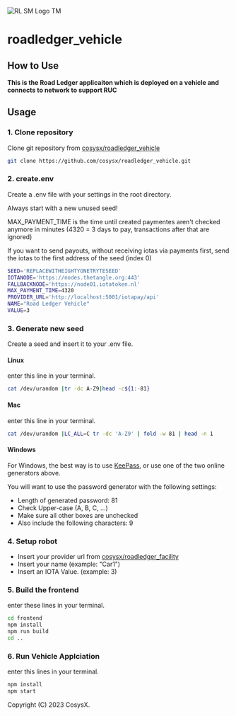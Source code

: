 ![RL SM Logo TM](https://user-images.githubusercontent.com/18197505/212444686-47e8ea77-0bc5-4a79-9340-ab14540d5481.png)

# roadledger_vehicle

## How to Use

**This is the Road Ledger applicaiton which is deployed on a vehicle and connects to network to support RUC**

## Usage

### 1. Clone repository

Clone git repository from [cosysx/roadledger_vehicle](https://github.com/cosysx/roadledger_vehicle)
```bash
git clone https://github.com/cosysx/roadledger_vehicle.git
```

### 2. create.env

Create a .env file with your settings in the root directory.

Always start with a new unused seed!

MAX_PAYMENT_TIME is the time until created paymentes aren't checked anymore in minutes (4320 = 3 days to pay, transactions after that are ignored)

If you want to send payouts, without receiving iotas via payments first, send the iotas to the first address of the seed (index 0)

```bash
SEED='REPLACEWITHEIGHTYONETRYTESEED'
IOTANODE='https://nodes.thetangle.org:443'
FALLBACKNODE='https://node01.iotatoken.nl'
MAX_PAYMENT_TIME=4320
PROVIDER_URL='http://localhost:5001/iotapay/api'
NAME="Road Ledger Vehicle"
VALUE=3
```

### 3. Generate new seed

Create a seed and insert it to your .env file.

#### Linux
 enter this line in your terminal.
```bash
cat /dev/urandom |tr -dc A-Z9|head -c${1:-81}
```

#### Mac
 enter this line in your terminal.
```bash
cat /dev/urandom |LC_ALL=C tr -dc 'A-Z9' | fold -w 81 | head -n 1
```

#### Windows
For Windows, the best way is to use [KeePass](https://keepass.info/), or use one of the two online generators above.

You will want to use the password generator with the following settings:

- Length of generated password: 81
- Check Upper-case (A, B, C, ...)
- Make sure all other boxes are unchecked
- Also include the following characters: 9

### 4. Setup robot

- Insert your provider url from [cosysx/roadledger_facility](https://github.com/cosysx/roadledger_facility)
- Insert your name (example: "Car1")
- Insert an IOTA Value. (example: 3) 

### 5. Build the frontend

enter these lines in your terminal.
```bash
cd frontend
npm install
npm run build
cd ..
```

### 6. Run Vehicle Applciation

enter this lines in your terminal.
```bash
npm install
npm start
```

Copyright (C) 2023 CosysX.
